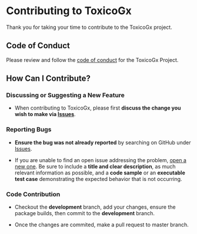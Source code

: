 # Contributing to ToxicoGx

Thank you for taking your time to contribute to the ToxicoGx project.

## Code of Conduct

Please review and follow the [code of conduct](https://github.com/bhklab/ToxicoGx/blob/master/CODE_OF_CONDUCT.md) for the ToxicoGx Project.

## How Can I Contribute?

### Discussing or Suggesting a New Feature

* When contributing to ToxicoGx, please first **discuss the change you wish to make via [Issues](https://github.com/ToxicoGx/issues)**.

### Reporting Bugs

* **Ensure the bug was not already reported** by searching on GitHub under [Issues](https://github.com/ToxicoGx/issues).

* If you are unable to find an open issue addressing the problem, [open a new one](https://github.com/bhklab/ToxicoGx/issues/new). Be sure to include a **title and clear description**, as much relevant information as possible, and a **code sample** or an **executable test case** demonstrating the expected behavior that is not occurring.

### Code Contribution

* Checkout the **development** branch, add your changes, ensure the package builds, then commit to the **development** branch.

* Once the changes are commited, make a pull request to master branch.
